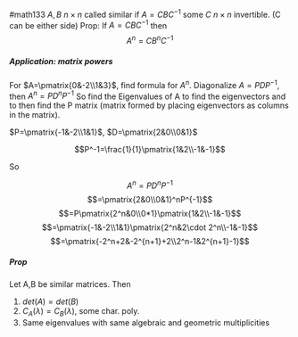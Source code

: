 #math133 
$A,B$ $n\times n$ called similar if $A=CBC^{-1}$ some $C$ $n\times n$ invertible. (C can be either side)
Prop: If $A=CBC^{-1}$ then
$$A^n=CB^nC^{-1}$$

##### Application: matrix powers
For $A=\pmatrix{0&-2\\1&3}$, find formula for $A^n$. Diagonalize $A=PDP^{-1}$, then $A^n=PD^nP^{-1}$ So find the Eigenvalues of A to find the eigenvectors and to then find the P matrix (matrix formed by placing eigenvectors as columns in the matrix).

$P=\pmatrix{-1&-2\\1&1}$, $D=\pmatrix{2&0\\0&1}$

$$P^-1=\frac{1}{1}\pmatrix{1&2\\-1&-1}$$

So

$$A^n=PD^nP^{-1}$$
$$=\pmatrix{2&0\\0&1}^nP^{-1}$$
$$=P\pmatrix{2^n&0\\0*1}\pmatrix{1&2\\-1&-1}$$
$$=\pmatrix{-1&-2\\1&1}\pmatrix{2^n&2\cdot 2^n\\-1&-1}$$
$$=\pmatrix{-2^n+2&-2^{n+1}+2\\2^n-1&2^{n+1}-1}$$


##### Prop
Let A,B be similar matrices. Then
1. $det(A)=det(B)$
2. $C_A(\lambda)=C_B(\lambda)$, some char. poly.
3. Same eigenvalues with same algebraic and geometric multiplicities

